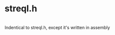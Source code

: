 # streql.h
<BR>
Indentical to <href=https://github.com/RealTrippR/streql.h>streql.h</href>, except it's written in assembly
